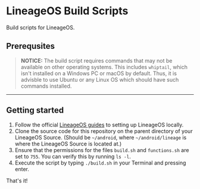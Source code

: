 # LineageOS Build Scripts

Build scripts for LineageOS.

## Prerequsites

> **NOTICE:** The build script requires commands that may not be available on other operating systems. This includes `whiptail`, which isn't installed on a Windows PC or macOS by default. Thus, it is advisble to use Ubuntu or any Linux OS which should have such commands installed.

---

## Getting started

1. Follow the official [LineageOS guides](https://wiki.lineageos.org/devices/) to setting up LineageOS locally.
2. Clone the source code for this repository on the parent directory of your LineageOS Source. (Should be `~/android`, where `~/android/lineage` is where the LineageOS Source is located at.)
3. Ensure that the permissions for the files `build.sh` and `functions.sh` are set to `755`. You can verify this by running `ls -l`.
4. Execute the script by typing `./build.sh` in your Terminal and pressing enter.

That's it!